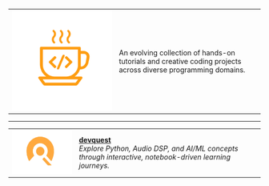 <table>
  <tr>
    <td width="200" valign="middle">
      <a href="https://www.github.com/meluron-codecafe" target="_blank">
        <img src="https://raw.githubusercontent.com/meluron/assets/refs/heads/main/logos/meluron-codecafe/icon.png" width="250" alt="meluron-codecafe logo" />
      </a>
    </td>
    <td valign="middle">
      An evolving collection of hands-on tutorials and creative coding projects across diverse programming domains.
    </td>
  </tr>
</table>
<hr>
<table>
  <tr>
    <td width="120" align="center">
      <a href="https://github.com/meluron-codecafe/DevQuest" target="_blank">
        <img src="https://raw.githubusercontent.com/meluron/assets/refs/heads/main/logos/meluron-codecafe/DevQuest/icon.png" width="120" alt="DevQuest logo" />
      </a>
    </td>
    <td>
      <a href="https://meluron-codecafe.github.io/DevQuest"><strong>devquest</strong></a><br/>
      <em>Explore Python, Audio DSP, and AI/ML concepts through interactive, notebook-driven learning journeys.</em>
    </td>
  </tr>
</table>
